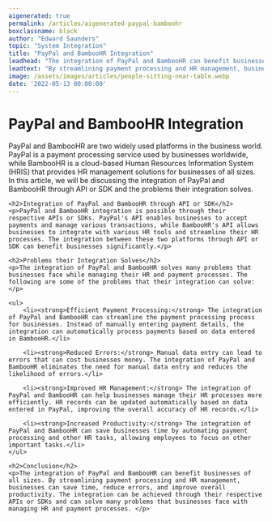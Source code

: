 ```yaml
---
aigenerated: true
permalink: /articles/aigenerated-paypal-bamboohr
boxclassname: black
author: "Edward Saunders"
topic: "System Integration"
title: "PayPal and BambooHR Integration"
leadhead: "The integration of PayPal and BambooHR can benefit businesses of all sizes"
leadtext: "By streamlining payment processing and HR management, businesses can save time, reduce errors, and improve overall productivity. The integration can be achieved through their respective APIs or SDKs and can solve many problems that businesses face with managing HR and payment processes."
image: /assets/images/articles/people-sitting-near-table.webp
date: '2022-05-13 00:00:00'
---
```

<div class="arttext">	<h1>PayPal and BambooHR Integration</h1>
	<p>PayPal and BambooHR are two widely used platforms in the business world. PayPal is a payment processing service used by businesses worldwide, while BambooHR is a cloud-based Human Resources Information System (HRIS) that provides HR management solutions for businesses of all sizes. In this article, we will be discussing the integration of PayPal and BambooHR through API or SDK and the problems their integration solves.</p>

	<h2>Integration of PayPal and BambooHR through API or SDK</h2>
	<p>PayPal and BambooHR integration is possible through their respective APIs or SDKs. PayPal's API enables businesses to accept payments and manage various transactions, while BambooHR's API allows businesses to integrate with various HR tools and streamline their HR processes. The integration between these two platforms through API or SDK can benefit businesses significantly.</p>

	<h2>Problems their Integration Solves</h2>
	<p>The integration of PayPal and BambooHR solves many problems that businesses face while managing their HR and payment processes. The following are some of the problems that their integration can solve:</p>

	<ul>
		<li><strong>Efficient Payment Processing:</strong> The integration of PayPal and BambooHR can streamline the payment processing process for businesses. Instead of manually entering payment details, the integration can automatically process payments based on data entered in BambooHR.</li>
		
		<li><strong>Reduced Errors:</strong> Manual data entry can lead to errors that can cost businesses money. The integration of PayPal and BambooHR eliminates the need for manual data entry and reduces the likelihood of errors.</li>
		
		<li><strong>Improved HR Management:</strong> The integration of PayPal and BambooHR can help businesses manage their HR processes more efficiently. HR records can be updated automatically based on data entered in PayPal, improving the overall accuracy of HR records.</li>
		
		<li><strong>Increased Productivity:</strong> The integration of PayPal and BambooHR can save businesses time by automating payment processing and other HR tasks, allowing employees to focus on other important tasks.</li>
	</ul>

	<h2>Conclusion</h2>
	<p>The integration of PayPal and BambooHR can benefit businesses of all sizes. By streamlining payment processing and HR management, businesses can save time, reduce errors, and improve overall productivity. The integration can be achieved through their respective APIs or SDKs and can solve many problems that businesses face with managing HR and payment processes. </p>
</div>
